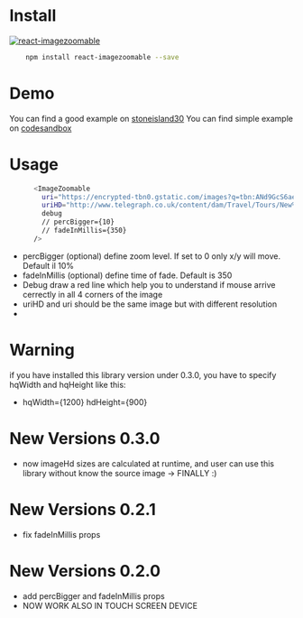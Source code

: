 # Install
[![react-imagezoomable](https://nodei.co/npm/react-imagezoomable.png)](https://npmjs.org/package/react-imagezoomable)
```sh
    npm install react-imagezoomable --save
```
# Demo
You can find a good example on [stoneisland30](http://www.stoneisland30.com/en/extra/)
You can find simple example on [codesandbox](https://1j86yy833.codesandbox.io/)
# Usage

```sh
      <ImageZoomable
        uri="https://encrypted-tbn0.gstatic.com/images?q=tbn:ANd9GcS6aet0wf5IR_eWqnfWt96RfCREgsO4LjjM6qQYnELMVw7uYM9_Ag"
        uriHD="http://www.telegraph.co.uk/content/dam/Travel/Tours/New%20York1-xlarge.jpg"
        debug
        // percBigger={10}
        // fadeInMillis={350}        
      />
```
- percBigger (optional) define zoom level. If set to 0 only x/y will move. Default il 10%
- fadeInMillis (optional) define time of fade. Default is 350
- Debug draw a red line which help you to understand if mouse arrive cerrectly in all 4 corners of the image
- uriHD and uri should be the same image but with different resolution
- 
# Warning
if you have installed this library version under 0.3.0, you have to specify hqWidth and hqHeight like this:
- hqWidth={1200} hdHeight={900}

# New Versions 0.3.0 
- now imageHd sizes are calculated at runtime, and user can use this library without know the source image -> FINALLY :)

# New Versions 0.2.1
- fix fadeInMillis props

# New Versions 0.2.0
- add percBigger and fadeInMillis props
- NOW WORK ALSO IN TOUCH SCREEN DEVICE


